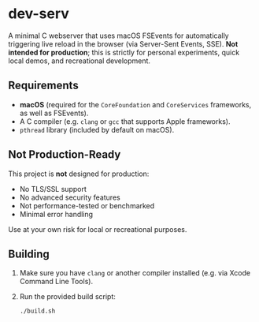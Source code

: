 # dev-serv

A minimal C webserver that uses macOS FSEvents for automatically triggering live reload in the browser (via Server-Sent Events, SSE). **Not intended for production**; this is strictly for personal experiments, quick local demos, and recreational development.

## Requirements

- **macOS** (required for the `CoreFoundation` and `CoreServices` frameworks, as well as FSEvents).
- A C compiler (e.g. `clang` or `gcc` that supports Apple frameworks).
- `pthread` library (included by default on macOS).

## Not Production-Ready

This project is **not** designed for production:

- No TLS/SSL support
- No advanced security features
- Not performance-tested or benchmarked
- Minimal error handling

Use at your own risk for local or recreational purposes.

## Building

1. Make sure you have `clang` or another compiler installed (e.g. via Xcode Command Line Tools).
2. Run the provided build script:

   ```bash
   ./build.sh
   ```
